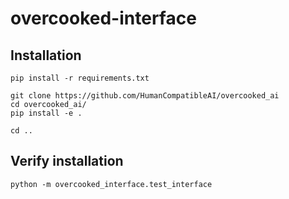 # overcooked-interface

## Installation
```
pip install -r requirements.txt

git clone https://github.com/HumanCompatibleAI/overcooked_ai
cd overcooked_ai/
pip install -e .

cd ..
```

## Verify installation
```
python -m overcooked_interface.test_interface
```